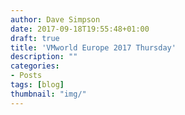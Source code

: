 ```yaml
---
author: Dave Simpson
date: 2017-09-18T19:55:48+01:00
draft: true
title: 'VMworld Europe 2017 Thursday'
description: ""
categories:
- Posts
tags: [blog]
thumbnail: "img/"
---
```

